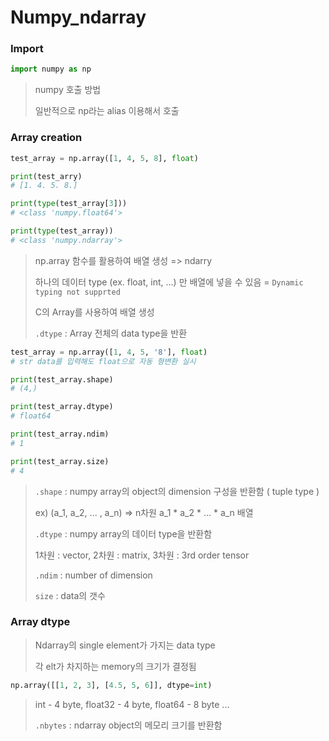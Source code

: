 # Numpy_ndarray



### Import

```python
import numpy as np
```

> numpy 호출 방법
>
> 일반적으로 np라는 alias 이용해서 호출



### Array creation

```python
test_array = np.array([1, 4, 5, 8], float)

print(test_arry)
# [1. 4. 5. 8.]

print(type(test_array[3]))
# <class 'numpy.float64'>

print(type(test_array))
# <class 'numpy.ndarray'>
```

> np.array 함수를 활용하여 배열 생성 => ndarry
>
> 하나의 데이터 type (ex. float, int, ...) 만 배열에 넣을 수 있음 = `Dynamic typing not supprted`
>
> C의 Array를 사용하여 배열 생성
>
> `.dtype` : Array 전체의 data type을 반환



```python
test_array = np.array([1, 4, 5, '8'], float)
# str data를 입력해도 float으로 자동 형변환 실시

print(test_array.shape)
# (4,)

print(test_array.dtype)
# float64

print(test_array.ndim)
# 1

print(test_array.size)
# 4
```

> `.shape` : numpy array의 object의 dimension 구성을 반환함 ( tuple type )
>
> ex) (a_1, a_2, ... , a_n)  =>  n차원 a_1 * a_2 * ... * a_n 배열
>
> 
>
> `.dtype` : numpy array의 데이터 type을 반환함
>
> 1차원 : vector, 2차원 : matrix, 3차원 : 3rd order tensor
>
>  
>
> `.ndim` : number of dimension
>
>  
>
> `size` : data의 갯수



### Array dtype

> Ndarray의 single element가 가지는 data type
>
> 각 elt가 차지하는 memory의 크기가 결정됨

```python
np.array([[1, 2, 3], [4.5, 5, 6]], dtype=int)
```

> int - 4 byte, float32 - 4 byte, float64 - 8 byte ...
>
> 
>
> `.nbytes` : ndarray object의 메모리 크기를 반환함



